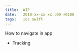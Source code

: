 ```yaml
---
title:  WIP
date:   2018-xx-xx xx::00 +0100
tags:	ios swift
---
```


How to navigate in app
+ Tracking